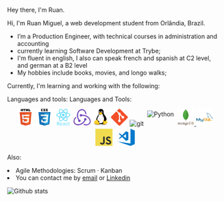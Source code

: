 Hey there, I'm Ruan.


Hi, I'm Ruan Miguel, a web development student from Orlândia, Brazil.
  <ul>
     <li>I’m a Production Engineer, with technical courses in administration and accounting</li>
     <li>currently learning Software Development at Trybe;</li>
     <li>I'm fluent in english, I also can speak french and spanish at C2 level, and german 
     at a B2 level</li>
     <li>My hobbies include books, movies, and longo walks;</li>
</ul>
Currently, I'm learning and working with the following:

Languages and tools:
 Languages and Tools:
<p align="center">
<img src="https://raw.githubusercontent.com/devicons/devicon/master/icons/html5/html5-original-wordmark.svg" alt="html5" style="max-width:100%;" width="40" height="40">
<img src="https://raw.githubusercontent.com/devicons/devicon/master/icons/css3/css3-original-wordmark.svg" alt="css3" style="max-width:100%;" width="40" height="40">
<img src="https://raw.githubusercontent.com/devicons/devicon/master/icons/react/react-original-wordmark.svg" alt="react" style="max-width:100%;" width="40" height="40">
<img src="https://raw.githubusercontent.com/devicons/devicon/master/icons/redux/redux-original.svg" alt="redux" style="max-width:100%;" width="40" height="40">
<img src="https://raw.githubusercontent.com/devicons/devicon/master/icons/linux/linux-original.svg" alt="linux" style="max-width:100%;" width="40" height="40">
<img src="https://raw.githubusercontent.com/devicons/devicon/master/icons/git/git-original.svg" alt="git" style="max-width:100%;" width="40" height="40">
<img src="https://cdn-media-1.freecodecamp.org/images/1*FDNeKIUeUnf0XdqHmi7nsw.png" alt="git" style="max-width:100%;" width="40" height="40">
<img src="https://www.seekpng.com/png/detail/80-803529_vector-javascript-node-js-jpg-black-and-white.png" alt="Python" height="40" style="vertical-align:top; margin:4px">
<a href="https://www.mongodb.com/" target="_blank"> <img src="https://raw.githubusercontent.com/devicons/devicon/master/icons/mongodb/mongodb-original-wordmark.svg" alt="mongodb" width="40" height="40"/> </a> 
<a href="https://www.mysql.com/" target="_blank"> <img src="https://raw.githubusercontent.com/devicons/devicon/master/icons/mysql/mysql-original-wordmark.svg" alt="mysql" width="40" height="40"/> </a>
<img src="https://raw.githubusercontent.com/github/explore/80688e429a7d4ef2fca1e82350fe8e3517d3494d/topics/javascript/javascript.png" alt="Javascript" height="40" style="vertical-align:top; margin:4px">
<img src="https://raw.githubusercontent.com/github/explore/80688e429a7d4ef2fca1e82350fe8e3517d3494d/topics/visual-studio-code/visual-studio-code.png" alt="VS Code" height="40" style="vertical-align:top; margin:4px">
</p>

Also:
   <li> Agile Methodologies: Scrum · Kanban</li>
   
   
<li>You can contact me by <a href="/RuanMiguelGit/RuanMiguelGit/blob/main/ruan-miguel@live.com">email</a> or <a href="https://www.linkedin.com/in/thais-quintela/" rel="nofollow">Linkedin</a> </li>

![Github stats](https://github-readme-stats.vercel.app/api?username=RuanMiguelGit)

